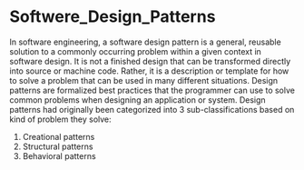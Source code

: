 # Softwere_Design_Patterns
In software engineering, a software design pattern is a general, reusable solution to a commonly occurring problem within a given context in software design. 
It is not a finished design that can be transformed directly into source or machine code. 
Rather, it is a description or template for how to solve a problem that can be used in many different situations. 
Design patterns are formalized best practices that the programmer can use to solve common problems when designing an application or system.
Design patterns had originally been categorized into 3 sub-classifications based on kind of problem they solve:
1. Creational patterns
2. Structural patterns
3. Behavioral patterns 
